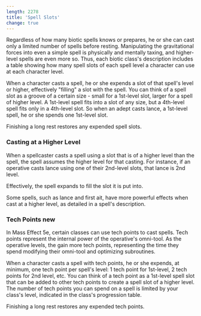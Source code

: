 ```yaml
---
length: 2278
title: 'Spell Slots'
change: true
---
```


Regardless of how many biotic spells knows or prepares, he or she can cast only a limited number of spells before resting.
Manipulating the gravitational forces into even a simple spell is physically and mentally taxing, and higher-level spells
are even more so. Thus, each biotic class's description includes a table showing how many spell slots of each spell level
a character can use at each character level.

When a character casts a spell, he or she expends a slot of that spell's level or higher, effectively "filling" a slot
with the spell. You can think of a spell slot as a groove of a certain size - small for a 1st-level slot, larger for a
spell of higher level. A 1st-level spell fits into a slot of any size, but a 4th-level spell fits only in a 4th-level slot.
So when an adept casts lance, a 1st-level spell, he or she spends one 1st-level slot.

Finishing a long rest restores any expended spell slots.

### Casting at a Higher Level
When a spellcaster casts a spell using a slot that is of a higher level than the spell, the spell assumes the higher level
for that casting. For instance, if an operative casts lance using one of their 2nd-level slots, that lance is 2nd level.

Effectively, the spell expands to fill the slot it is put into.

Some spells, such as lance and first ait, have more powerful effects when cast at a higher level, as detailed in a
spell's description.

### Tech Points <v-chip color="secondary" text-color="white" class="v-chip--x-small">new</v-chip>
In Mass Effect 5e, certain classes can use tech points to cast spells. Tech points represent the internal power of
the operative's omni-tool. As the operative levels, the gain more tech points, representing the time they spend
modifying their omni-tool and optimizing subroutines.

When a character casts a spell with tech points, he or she expends, at minimum, one tech point per spell's level:
1 tech point for 1st-level, 2 tech points for 2nd level, etc. You can think of a tech point as a 1st-level spell slot that
can be added to other tech points to create a spell slot of a higher level. The number of tech points you can spend
on a spell is limited by your class's level, indicated in the class's progression table.

Finishing a long rest restores any expended tech points.
